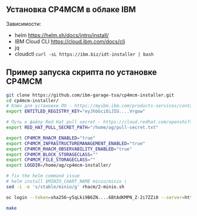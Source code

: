 ## Установка CP4MCM в облаке IBM

Зависимости:
- helm https://helm.sh/docs/intro/install/
- IBM Cloud CLI https://cloud.ibm.com/docs/cli
- jq
- cloudctl `curl -sL https://ibm.biz/idt-installer | bash`

## Пример запуска скрипта по установке CP4MCM

``` bash
git clone https://github.com/ibm-garage-tsa/cp4mcm-installer.git
cd cp4mcm-installer/
# Ключ для установки ПО - https://myibm.ibm.com/products-services/containerlibrary
export ENTITLED_REGISTRY_KEY="eyJhbGciOiJIU....Vrgow"

# Путь к файлу Red Hat pull secret - https://cloud.redhat.com/openshift/install/pull-secret
export RED_HAT_PULL_SECRET_PATH="/home/ag/pull-secret.txt"

export CP4MCM_RHACM_ENABLED="true"
export CP4MCM_INFRASTRUCTUREMANAGEMENT_ENABLED="true"
export CP4MCM_RHACM_OBSERVABILITY_ENABLED="true"
export CP4MCM_BLOCK_STORAGECLASS=""
export CP4MCM_FILE_STORAGECLASS=""
export LOGDIR=/home/ag/cp4mcm-installer/

# fix the helm command issue
# helm install $MINIO_CHART_NAME minio/minio \
sed -i -e 's/stable/minio/g' rhacm/2-minio.sh

oc login --token=sha256~y5qLki9B6ZN....6BtAdKMPN_Z-2i7ZZi0 --server=https://c100-e.eu-de.containers.cloud.ibm.com:30413

make

```
